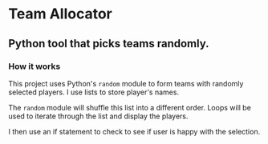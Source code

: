 # Team Allocator
## Python tool that picks teams randomly.

### How it works
This project uses Python's `random` module to form teams with randomly selected players.  I use lists to store player's names.

The `random` module will shuffle this list into a different order.  Loops will be used to iterate through the list and display the players.

I then use an if statement to check to see if user is happy with the selection.
